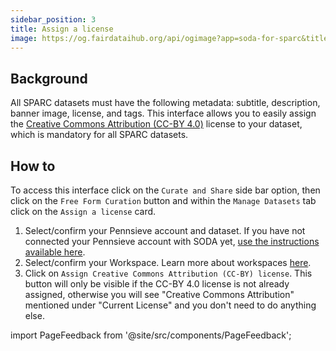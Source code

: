 ```yaml
---
sidebar_position: 3
title: Assign a license
image: https://og.fairdataihub.org/api/ogimage?app=soda-for-sparc&title=Assign%20a%20license&description=Manage%20Dataset
---
```


## Background

All SPARC datasets must have the following metadata: subtitle, description, banner image, license, and tags. This interface allows you to easily assign the [Creative Commons Attribution (CC-BY 4.0)](https://creativecommons.org/licenses/by/4.0/) license to your dataset, which is mandatory for all SPARC datasets.

## How to

To access this interface click on the `Curate and Share` side bar option, then click on the `Free Form Curation` button and within the `Manage Datasets` tab click on the `Assign a license` card.

1. Select/confirm your Pennsieve account and dataset. If you have not connected your Pennsieve account with SODA yet, [use the instructions available here](./connect-your-pennsieve-account-with-soda).
2. Select/confirm your Workspace. Learn more about workspaces [here](../../how-to/how-to-use-workspaces.md).
3. Click on `Assign Creative Commons Attribution (CC-BY) license`. This button will only be visible if the CC-BY 4.0 license is not already assigned, otherwise you will see "Creative Commons Attribution" mentioned under "Current License" and you don't need to do anything else.

import PageFeedback from '@site/src/components/PageFeedback';

<PageFeedback />

